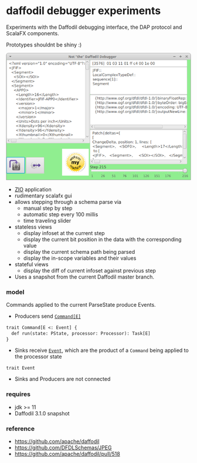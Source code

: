 daffodil debugger experiments
===

Experiments with the Daffodil debugging interface, the DAP protocol and ScalaFX components.

Prototypes shouldnt be shiny :)

![](doc/img.png)

- [ZIO](https://zio.dev) application 
- rudimentary scalafx gui
- allows stepping through a schema parse via
  - manual step by step
  - automatic step every 100 millis
  - time traveling slider
- stateless views
  - display infoset at the current step
  - display the current bit position in the data with the corresponding value
  - display the current schema path being parsed
  - display the in-scope variables and their values
- stateful views
  - display the diff of current infoset against previous step
- Uses a snapshot from the current Daffodil master branch.

### model

Commands applied to the current ParseState produce Events.

- Producers send [`Command[E]`](src/main/scala/ddb/debugger/package.scala)
```
trait Command[E <: Event] {
  def run(state: PState, processor: Processor): Task[E]
}
```
- Sinks receive [`Event`](src/main/scala/ddb/debugger/package.scala), which are the product of a `Command` being applied to the processor state
```
trait Event
```
- Sinks and Producers are not connected


### requires
- jdk >= 11
- Daffodil 3.1.0 snapshot

### reference
- https://github.com/apache/daffodil
- https://github.com/DFDLSchemas/JPEG
- https://github.com/apache/daffodil/pull/518
